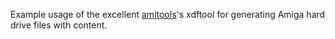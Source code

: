 Example usage of the excellent [amitools](https://github.com/cnvogelg/amitools)'s xdftool for generating Amiga hard drive files with content.

